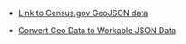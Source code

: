 - [Link to Census.gov GeoJSON data](https://www.census.gov/geo/maps-data/data/tiger-cart-boundary.html)

- [Convert Geo Data to Workable JSON Data](https://mygeodata.cloud/converter/)